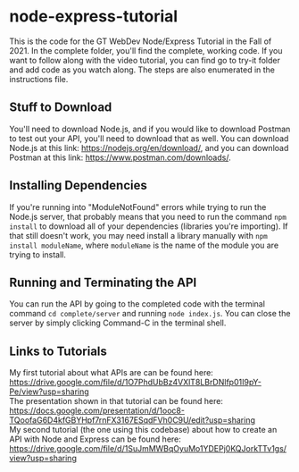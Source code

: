 # node-express-tutorial

This is the code for the GT WebDev Node/Express Tutorial in the Fall of 2021. In the complete folder, you'll find the complete, working code. If you want to follow along with the video tutorial, you can find go to try-it folder and add code as you watch along. The steps are also enumerated in the instructions file.

## Stuff to Download
You'll need to download Node.js, and if you would like to download Postman to test out your API, you'll need to download that as well. You can download Node.js at this link: https://nodejs.org/en/download/, and you can download Postman at this link: https://www.postman.com/downloads/.

## Installing Dependencies
If you're running into "ModuleNotFound" errors while trying to run the Node.js server, that probably means that you need to run the command ```npm install``` to download all of your dependencies (libraries you're importing). If that still doesn't work, you may need install a library manually with ```npm install moduleName```, where ```moduleName``` is the name of the module you are trying to install.

## Running and Terminating the API
You can run the API by going to the completed code with the terminal command ```cd complete/server``` and running ```node index.js```. You can close the server by simply clicking Command-C in the terminal shell.

## Links to Tutorials
My first tutorial about what APIs are can be found here: https://drive.google.com/file/d/1O7PhdUbBz4VXlT8LBrDNlfp01I9pY-Pe/view?usp=sharing
<br />
The presentation shown in that tutorial can be found here: https://docs.google.com/presentation/d/1ooc8-TQoofaG6D4kfGBYHpf7rnFX3167ESqdFVh0C9U/edit?usp=sharing
<br />
My second tutorial (the one using this codebase) about how to create an API with Node and Express can be found here: https://drive.google.com/file/d/1SuJmMWBqOyuMo1YDEPj0KQJorkTTv1gs/view?usp=sharing